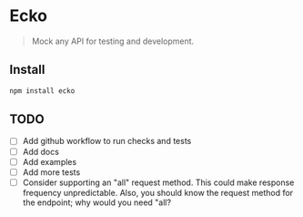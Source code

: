 # Ecko

> Mock any API for testing and development.

## Install

```bash
npm install ecko
```

## TODO

- [ ] Add github workflow to run checks and tests
- [ ] Add docs
- [ ] Add examples
- [ ] Add more tests
- [ ] Consider supporting an "all" request method. This could make response
      frequency unpredictable. Also, you should know the request method for the
      endpoint; why would you need "all?
